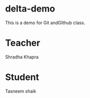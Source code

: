 # delta-demo
This is a demo for Git andGIthub class.


# Teacher
Shradha Khapra

# Student
Tasneem shaik
